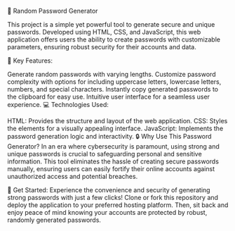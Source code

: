 🔐 Random Password Generator

This project is a simple yet powerful tool to generate secure and unique passwords. Developed using HTML, CSS, and JavaScript, this web application offers users the ability to create passwords with customizable parameters, ensuring robust security for their accounts and data.

🚀 Key Features:

Generate random passwords with varying lengths.
Customize password complexity with options for including uppercase letters, lowercase letters, numbers, and special characters.
Instantly copy generated passwords to the clipboard for easy use.
Intuitive user interface for a seamless user experience.
💻 Technologies Used:

HTML: Provides the structure and layout of the web application.
CSS: Styles the elements for a visually appealing interface.
JavaScript: Implements the password generation logic and interactivity.
🔒 Why Use This Password Generator?
In an era where cybersecurity is paramount, using strong and unique passwords is crucial to safeguarding personal and sensitive information. This tool eliminates the hassle of creating secure passwords manually, ensuring users can easily fortify their online accounts against unauthorized access and potential breaches.

🎉 Get Started:
Experience the convenience and security of generating strong passwords with just a few clicks! Clone or fork this repository and deploy the application to your preferred hosting platform. Then, sit back and enjoy peace of mind knowing your accounts are protected by robust, randomly generated passwords.
